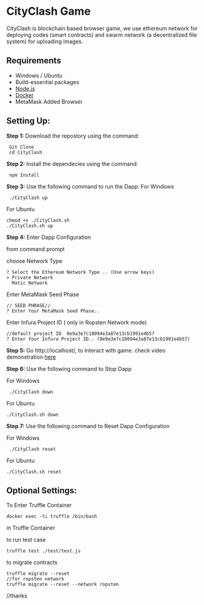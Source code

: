# CityClash Game

CityClash is blockchain based browser game, we use ethereum network for deploying codes (smart contracts) and swarm network (a decentralized file system) for uploading images.

## Requirements

- Windows / Ubuntu
- Build-essential packages
- [Node.js](https://nodejs.org/)
- [Docker](https://www.docker.com/)
- MetaMask Added Browser

## Setting Up:

**Step 1:** Download the repostory using the command:

```
 Git Clone 
 cd CityClash
```

**Step 2:** Install the dependecies using the command:

```
 npm Install
```

**Step 3:** Use the following command to run the Dapp:
For Windows

```
 ./CityClash up
```

For Ubuntu

```
chmod +x ./CityClash.sh
./CityClash.sh up
```

**Step 4:** Enter Dapp Configuration

from command prompt

choose Network Type

```
? Select the Ethereum Network Type .. (Use arrow keys)
> Private Network
  Matic Network
```

Enter MetaMask Seed Phase

```
// SEED PHRASE//
? Enter Your MetaMask Seed Phase..
```

Enter Infura Project ID ( only in Ropsten Network mode)

```
//default project ID  0e9a3e7c18094e3a87e13cb1991e4b57
? Enter Your Infura Project ID.. (0e9a3e7c18094e3a87e13cb1991e4b57)
```

**Step 5:** Go http://localhost/, to Interact with game. check video demonstration [here](/Demo.mp4)

**Step 6:** Use the following command to Stop Dapp

For Windows

```
 ./CityClash down
```

For Ubuntu

```
./CityClash.sh down
```

**Step 7:** Use the following command to Reset Dapp Configuration

For Windows

```
 ./CityClash reset
```

For Ubuntu

```
./CityClash.sh reset
```

## Optional Settings:

To Enter Truffle Container

```
docker exec -ti truffle /bin/bash
```

in Truffle Container

to run test case

```
truffle test ./test/test.js
```

to migrate contracts

```
truffle migrate --reset
//for ropsten network
truffle migrate --reset --network ropsten
```
//thanks
